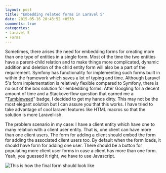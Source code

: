 ```yaml
---
layout: post
title: "Embedding related forms in Laravel 5"
date: 2015-05-16 20:43:52 +0530
comments: true
categories:
- Laravel 5
- Forms
---
```

Sometimes, there arises the need for embedding forms for creating more than one type of entities in a single form. Most of the time the two entities have a parent-child relation and to make things more complicated, dynamic addition and deletion of the child entity form will also be a part of the requirement. Symfony has functionality for implementing such forms built in within the framework which saves a lot of typing and time. Although Laravel 5's form implementation is relatively flexible compared to Symfony, there is no out of the box solution for embedding forms. After Googling for a decent amount of time and a Stackoverflow question that earned me a "[Tumbleweed](http://stackoverflow.com/help/badges/63/tumbleweed)" badge, I decided to get my hands dirty. This may not be the most elegant solution but I can assure you that this works. I have tried to take advantage of cool laravel features like HTML macros so that the solution is more Laravel-ish.

The problem scenario in my case: I have a client entity which have one to many relation with a client user entity. That is, one client can have more than one client users. The form for adding a client should embed the form for adding the associated client users too. By default when the form loads, it should have form for adding one user. There should be a button for populating more client user forms in case a client has more than one form. Yeah, you guessed it right, we have to use Javascript.

![This is how the final form should look like](https://www.googledrive.com/host/0B79rmAsCK2UJNGEzb2k0SjloMGs "Final form")
